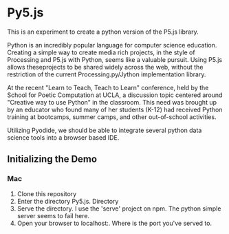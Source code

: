 # Py5.js
This is an experiment to create a python version of the P5.js library.

Python is an incredibly popular language for computer science education. Creating a simple way to create media rich projects, in the style of Processing and P5.js with Python, seems like a valuable pursuit. Using P5.js allows theseprojects to be shared widely across the web, without the restriction of the current Processing.py/Jython implementation library.

At the recent "Learn to Teach, Teach to Learn" conference, held by the School for Poetic Computation at UCLA, a discussion topic centered around "Creative way to use Python" in the classroom. This need was brought up by an educator who found many of her students (K-12) had received Python training at bootcamps, summer camps, and other out-of-school activities.

Utilizing Pyodide, we should be able to integrate several python data science tools into a browser based IDE.

## Initializing the Demo

### Mac

1. Clone this repository
2. Enter the directory Py5.js. Directory
3. Serve the directory. I use the 'serve' project on npm. The python simple server seems to fail here.
4. Open your browser to localhost:<port>. Where <port> is the port you've served to. 
